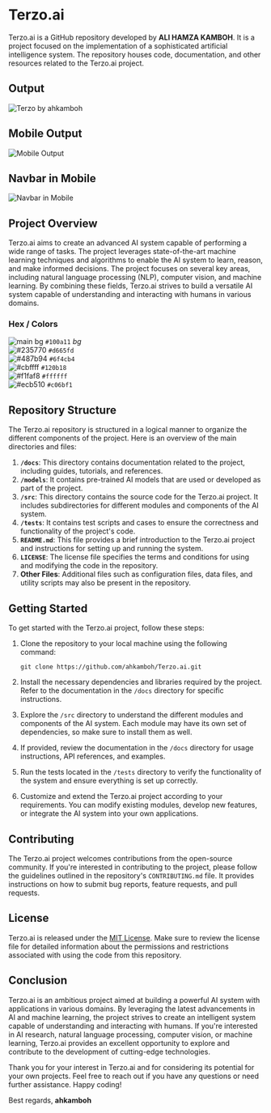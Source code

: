 # Terzo.ai

Terzo.ai is a GitHub repository developed by **ALI HAMZA KAMBOH**. It is a project focused on the implementation of a sophisticated artificial intelligence system. The repository houses code, documentation, and other resources related to the Terzo.ai project.

## Output
![Terzo by ahkamboh](https://github.com/ahkamboh/Terzo.ai/assets/123060177/18633d91-84f6-4482-abe4-39e0ea318e23)
## Mobile Output
![Mobile Output](https://github.com/ahkamboh/Terzo.ai/assets/123060177/16b17a29-0fb3-4169-ba8c-b355c85b616a)
## Navbar in Mobile
![ Navbar in Mobile](https://github.com/ahkamboh/Terzo.ai/assets/123060177/d977e622-a506-40bd-ac8c-184a575137f9)
## Project Overview

Terzo.ai aims to create an advanced AI system capable of performing a wide range of tasks. The project leverages state-of-the-art machine learning techniques and algorithms to enable the AI system to learn, reason, and make informed decisions.
The project focuses on several key areas, including natural language processing (NLP), computer vision, and machine learning. By combining these fields, Terzo.ai strives to build a versatile AI system capable of understanding and interacting with humans in various domains.

### Hex / Colors
![main bg](https://placehold.co/15x15/100a11/100a11.png) `#100a11` *bg* <br>
![#235770](https://placehold.co/15x15/d665fd/d665fd.png) `#d665fd`<br>
![#487b94](https://placehold.co/15x15/6f4cb4/6f4cb4.png) `#6f4cb4`<br>
![#cbffff](https://placehold.co/15x15/120b18/120b18.png) `#120b18`<br>
![#f1faf8](https://placehold.co/15x15/ffffff/ffffff.png) `#ffffff`<br>
![#ecb510](https://placehold.co/15x15/c06bf1/c06bf1.png) `#c06bf1`<br>
## Repository Structure

The Terzo.ai repository is structured in a logical manner to organize the different components of the project. Here is an overview of the main directories and files:

1. **`/docs`**: This directory contains documentation related to the project, including guides, tutorials, and references.
2. **`/models`**: It contains pre-trained AI models that are used or developed as part of the project.
3. **`/src`**: This directory contains the source code for the Terzo.ai project. It includes subdirectories for different modules and components of the AI system.
4. **`/tests`**: It contains test scripts and cases to ensure the correctness and functionality of the project's code.
5. **`README.md`**: This file provides a brief introduction to the Terzo.ai project and instructions for setting up and running the system.
6. **`LICENSE`**: The license file specifies the terms and conditions for using and modifying the code in the repository.
7. **Other Files**: Additional files such as configuration files, data files, and utility scripts may also be present in the repository.

## Getting Started

To get started with the Terzo.ai project, follow these steps:

1. Clone the repository to your local machine using the following command:
   ```
   git clone https://github.com/ahkamboh/Terzo.ai.git
   ```

2. Install the necessary dependencies and libraries required by the project. Refer to the documentation in the `/docs` directory for specific instructions.

3. Explore the `/src` directory to understand the different modules and components of the AI system. Each module may have its own set of dependencies, so make sure to install them as well.

4. If provided, review the documentation in the `/docs` directory for usage instructions, API references, and examples.

5. Run the tests located in the `/tests` directory to verify the functionality of the system and ensure everything is set up correctly.

6. Customize and extend the Terzo.ai project according to your requirements. You can modify existing modules, develop new features, or integrate the AI system into your own applications.

## Contributing

The Terzo.ai project welcomes contributions from the open-source community. If you're interested in contributing to the project, please follow the guidelines outlined in the repository's `CONTRIBUTING.md` file. It provides instructions on how to submit bug reports, feature requests, and pull requests.

## License

Terzo.ai is released under the [MIT License](LICENSE). Make sure to review the license file for detailed information about the permissions and restrictions associated with using the code from this repository.

## Conclusion

Terzo.ai is an ambitious project aimed at building a powerful AI system with applications in various domains. By leveraging the latest advancements in AI and machine learning, the project strives to create an intelligent system capable of understanding and interacting with humans. If you're interested in AI research, natural language processing, computer vision, or machine learning, Terzo.ai provides an excellent opportunity to explore and contribute to the development of cutting-edge technologies.

Thank you for your interest in Terzo.ai and for considering its potential for your own projects. Feel free to reach out if you have any questions or need further assistance. Happy coding!

Best regards,
**ahkamboh**
